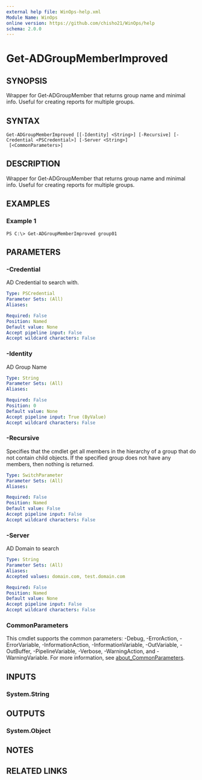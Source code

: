 ```yaml
---
external help file: WinOps-help.xml
Module Name: WinOps
online version: https://github.com/chisho21/WinOps/help
schema: 2.0.0
---
```


# Get-ADGroupMemberImproved

## SYNOPSIS
Wrapper for Get-ADGroupMember that returns group name and minimal info.
Useful for creating reports for multiple groups.

## SYNTAX

```
Get-ADGroupMemberImproved [[-Identity] <String>] [-Recursive] [-Credential <PSCredential>] [-Server <String>]
 [<CommonParameters>]
```

## DESCRIPTION
Wrapper for Get-ADGroupMember that returns group name and minimal info.
Useful for creating reports for multiple groups.

## EXAMPLES

### Example 1
```
PS C:\> Get-ADGroupMemberImproved group01

```

## PARAMETERS

### -Credential
AD Credential to search with.

```yaml
Type: PSCredential
Parameter Sets: (All)
Aliases:

Required: False
Position: Named
Default value: None
Accept pipeline input: False
Accept wildcard characters: False
```

### -Identity
AD Group Name

```yaml
Type: String
Parameter Sets: (All)
Aliases:

Required: False
Position: 0
Default value: None
Accept pipeline input: True (ByValue)
Accept wildcard characters: False
```

### -Recursive
Specifies that the cmdlet get all members in the hierarchy of a group that do not contain child objects.
If the specified group does not have any members, then nothing is returned.

```yaml
Type: SwitchParameter
Parameter Sets: (All)
Aliases:

Required: False
Position: Named
Default value: False
Accept pipeline input: False
Accept wildcard characters: False
```

### -Server
AD Domain to search

```yaml
Type: String
Parameter Sets: (All)
Aliases:
Accepted values: domain.com, test.domain.com

Required: False
Position: Named
Default value: None
Accept pipeline input: False
Accept wildcard characters: False
```

### CommonParameters
This cmdlet supports the common parameters: -Debug, -ErrorAction, -ErrorVariable, -InformationAction, -InformationVariable, -OutVariable, -OutBuffer, -PipelineVariable, -Verbose, -WarningAction, and -WarningVariable. For more information, see [about_CommonParameters](http://go.microsoft.com/fwlink/?LinkID=113216).

## INPUTS

### System.String
## OUTPUTS

### System.Object
## NOTES

## RELATED LINKS

